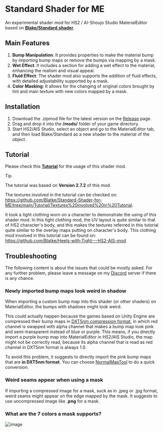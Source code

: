 # Standard Shader for ME
An experimental shader mod for HS2 / AI-Shoujo Studio MaterialEditor based on [**Blake/Standard.shader**](https://github.com/Blatke/Standard.shader).

## Main Features
1. **Bump Manipulation**: It provides properties to make the material bump by importing bump maps or remove the bumps via mapping by a mask.
2. **Wet Effect**: It includes a section for adding a wet effect to the material, enhancing the realism and visual appeal.
3. **Fluid Effect**: The shader mod also supports the addition of fluid effects, with detailed adjustability supported by a mask.
4. **Color Masking**: It allows for the changing of original colors brought by tint and main texture with new colors mapped by a mask.

## Installation
1. Download the .zipmod file for the latest version on the [Release](https://github.com/Blatke/Standard-Shader-for-ME/releases) page.
2. Drag and drop it into the **/mods/** folder of your game directory.
3. Start HS2/AIS Studio, select an object and go to the MaterialEditor tab, and then load Blake/Standard as a new shader to the material of the object.

## Tutorial

Please check this [**Tutorial**](https://github.com/Blatke/Standard-Shader-for-ME/blob/main/Tutorial/0.Tutorial.md) for the usage of this shader mod.


> [!TIP]
>
> The tutorial was based on **Version 2.7.2** of this mod.
>
> The textures involved in the tutorial can be checked on: https://github.com/Blatke/Standard-Shader-for-ME/tree/main/Tutorial/Textures%20involved%20in%20Tutorial.
> 
> It took a tight clothing worn on a character to demonstrate the using of this shader mod. In this tight clothing mod, the UV layout is quite similar to that of HS2 character's body, and this makes the textures referred in this tutorial quite similar to the overlay maps putting on character's body. This clothing mod involved in this tutorial can be found on: https://github.com/Blatke/Heels-with-Tight---HS2-AIS-mod.

## Troubleshooting
The following content is about the issues that could be mostly asked. For any further problem, please leave a message on my [Discord](https://discord.gg/nc5pmnf8X3) server if there is any chance.
### Newly imported bump maps look weird in shadow
When importing a custom bump map into this shader (or other shaders) on MaterialEditor, the bumps with shadows might look weird.

This could actually happen because the games based on Unity Engine are compressed their bump maps in [DXT5nm compression format](http://wiki.polycount.com/wiki/Normal_Map_Compression#DXT5nm_Compression), in which red channel is swapped with alpha channel that makes a bump map look pink and semi-transparent instead of blue or purple. This means, if you directly import a purple bump map into MaterialEditor in HS2/AIS Studio, the map might not be correctly read, because its alpha channel that is read as red channel in DXT5nm format is always 1.0.

To avoid this problem, it suggests to directly import the pink bump maps that are **in DXT5nm format**. You can choose [NormalMapTool](https://www.patreon.com/posts/99107961) to do a quick conversion.

### Weird seams appear when using a mask
If importing a compressed image for a mask, suck as in .jpeg or .jpg format, weird seams might appear on the edge mapped by the mask. It suggests to use uncompressed image like **.png** for a mask.

### What are the 7 colors a mask supports?
![image](https://github.com/user-attachments/assets/78c92cbc-5b3a-4390-a878-e62a7fa99413)
